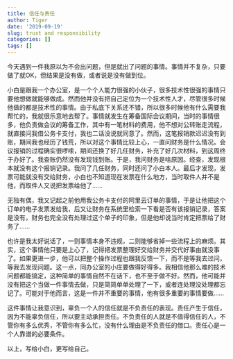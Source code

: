 ```yaml
---
title: 信任与责任
author: Tiger
date: '2019-09-19'
slug: trust and responsibility
categories: []
tags: []
---
```


今天遇到一件我原以为不会出问题，但是就出了问题的事情。事情并不复杂，只要做了就OK，但结果是没有做，或者说是没有做到位。

小白是跟我一个办公室，是一个个人能力很强的小伙子，很多技术性很强的事情只要他想做就能够做成。然而他并没有把自己定位为一个技术性人才，尽管很多时候他做的都是技术性的事情。由于私底下关系还不错，所以很多时候他有什么需要我帮忙的，我就很乐意地去帮了。事情就发生在筹备国际会议期间，当时的事情很多，他负责做会议的筹备工作，其中有一笔材料的费用，他不想对公转账走流程，就直接问我借公务卡支付，我也二话没说就同意了。然而，这笔报销款迟迟没有到账，期间我也经历了钱荒，所以对这个事情比较上心，一直问财务是什么情况。会议报销的过程确实很啰嗦，期间还换了好几任财务，补充了好几次材料，到这周终于办好了。我查账仍然没有发现钱到账。于是，我问财务是啥原因。经查，发现根本就没有这个报销记录。我问了几任财务，同时还问了小白本人。最后才发现，发票可能就没有交给财务，小白也不知道现在发票在什么地方，当时取件人并不是他，而取件人又说把发票给他了……

无独有偶，我又记起之前他用我公务卡支付的阿里云订单的事情，于是让他把这个订单的电子发票发给我，后又让财务在系统里检索一下看是否有该报销记录，答案是没有，财务也完全没有处理过这个单子的印象，但是他却说当时肯定把票给了财务了……

也许是我太好说话了，一则事情本身不违规，二则能够省掉一些流程上的麻烦。其实，这个事情他只要是上心了，记得把发票整理好交给财务并交代好事由就没事了。如果更进一步，他可以把整个操作过程也跟我反馈一下，而不是等我去过问，等我去发现问题。这一点，同办公室的小庄要做得好得多。我相信他那么难的技术问题都能搞定，这种简单的事情自然不在话下，也不至于做不好。然而，他可能并没有把这个当做一件事情去做，只是简简单单处理了一下，或者连处理没处理都忘记了。可能对于他而言，这是一件并不重要的事情，他有很多重要的事情要做……

这件事情让我意识到，辜负一个人的信任就是不负责任的表现。责任产生于信任，因为不能辜负信任，所以要主动承担责任。不负责任的人就是不值得信任的人，不管你有多么优秀，不管你有多么忙，没有什么理由是不负责任的借口。责任心是一个人靠谱的必要条件。

以上，写给小白，更写给自己。
